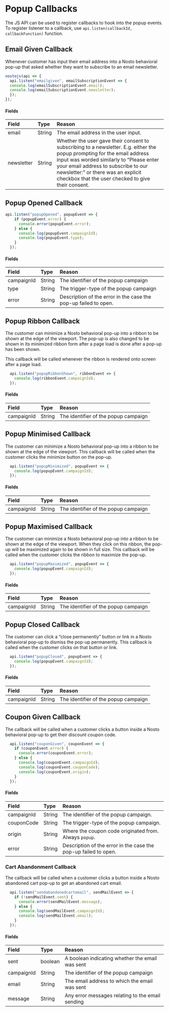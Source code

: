 # Popup Callbacks

The JS API can be used to register callbacks to hook into the popup events. To register listener to a callback, use `api.listen(callbackId, callbackFunction)` function.

## Email Given Callback

Whenever customer has input their email address into a Nosto behavioral pop-up that asked whether they want to subscribe to an email newsletter.

```javascript
nostojs(api => {
  api.listen("emailgiven", emailSubscriptionEvent => {
  console.log(emailSubscriptionEvent.email);
  console.log(emailSubscriptionEvent.newsletter);
  });
});
```

#### Fields

| Field | Type | Reason |
| :--- | :--- | :--- |
| email | String | The email address in the user input. |
| newsletter | String | Whether the user gave their consent to subscribing to a newsletter. E.g. either the pop­up prompting for the email address input was worded similarly to “Please enter your email address to subscribe to our newsletter:” or there was an explicit checkbox that the user checked to give their consent. |

## Popup Opened Callback

```javascript
api.listen("popupOpened", popupEvent => {
    if (popupEvent.error) {
      console.error(popupEvent.error);
    } else {
      console.log(popupEvent.campaignId);
      console.log(popupEvent.type);
    }
  });
```

#### Fields

| Field | Type | Reason |
| :--- | :--- | :--- |
| campaignId | String | The identifier of the popup campaign |
| type | String | The trigger-type of the popup campaign |
| error | String | Description of the error in the case the pop-up failed to open. |

## Popup Ribbon Callback

The customer can minimize a Nosto behavioral pop-up into a ribbon to be shown at the edge of the viewport. The pop-up is also changed to be shown in its minimized ribbon form after a page load is done after a pop-up has been shown.

This callback will be called whenever the ribbon is rendered onto screen after a page load.

```javascript
  api.listen("popupRibbonShown", ribbonEvent => {
    console.log(ribbonEvent.campaignId);
  });
```

#### Fields

| Field | Type | Reason |
| :--- | :--- | :--- |
| campaignId | String | The identifier of the popup campaign |

## Popup Minimised Callback

The customer can minimize a Nosto behavioral pop-up into a ribbon to be shown at the edge of the viewport. This callback will be called when the customer clicks the minimize button on the pop-up.

```javascript
  api.listen("popupMinimized", popupEvent => {
    console.log(popupEvent.campaignId);
  });
```

#### Fields

| Field | Type | Reason |
| :--- | :--- | :--- |
| campaignId | String | The identifier of the popup campaign |

## Popup Maximised Callback

The customer can minimize a Nosto behavioral pop-up into a ribbon to be shown at the edge of the viewport. When they click on this ribbon, the pop-up will be maximized again to be shown in full size. This callback will be called when the customer clicks the ribbon to maximize the pop-up.

```javascript
  api.listen("popupMaximized", popupEvent => {
    console.log(popupEvent.campaignId);
  });
```

#### Fields

| Field | Type | Reason |
| :--- | :--- | :--- |
| campaignId | String | The identifier of the popup campaign |

## Popup Closed Callback

The customer can click a “close permanently” button or link in a Nosto behavioral pop-up to dismiss the pop-up permanently. This callback is called when the customer clicks on that button or link.

```javascript
  api.listen("popupClosed", popupEvent => {
    console.log(popupEvent.campaignId);
  });
```

#### Fields

| Field | Type | Reason |
| :--- | :--- | :--- |
| campaignId | String | The identifier of the popup campaign |

## Coupon Given Callback

The callback will be called when a customer clicks a button inside a Nosto behavioral pop-up to get their discount coupon code.

```javascript
  api.listen("couponGiven", couponEvent => {
    if (couponEvent.error) {
      console.error(couponEvent.error);
    } else {
      console.log(couponEvent.campaignId);
      console.log(couponEvent.couponCode);
      console.log(couponEvent.origin);
    }
  });
```

#### Fields

| Field | Type | Reason |
| :--- | :--- | :--- |
| campaignId | String | The identifier of the popup campaign. |
| couponCode | String | The trigger-type of the popup campaign. |
| origin | String | Where the coupon code originated from. Always `popup`. |
| error | String | Description of the error in the case the pop-up failed to open. |

### Cart Abandonment Callback

The callback will be called when a customer clicks a button inside a Nosto abandoned cart pop-up to get an abandoned cart email.

```javascript
  api.listen("sendabandonedcartemail", sendMailEvent => {
    if (!sendMailEvent.sent) {
      console.error(sendMailEvent.message);
    } else {
      console.log(sendMailEvent.campaignId);
      console.log(sendMailEvent.email);
    }
  });
```

#### Fields

| Field | Type | Reason |
| :--- | :--- | :--- |
| sent | boolean | A boolean indicating whether the email was sent |
| campaignId | String | The identifier of the popup campaign |
| email | String | The email address to which the email was sent |
| message | String | Any error messages relating to the email sending |

